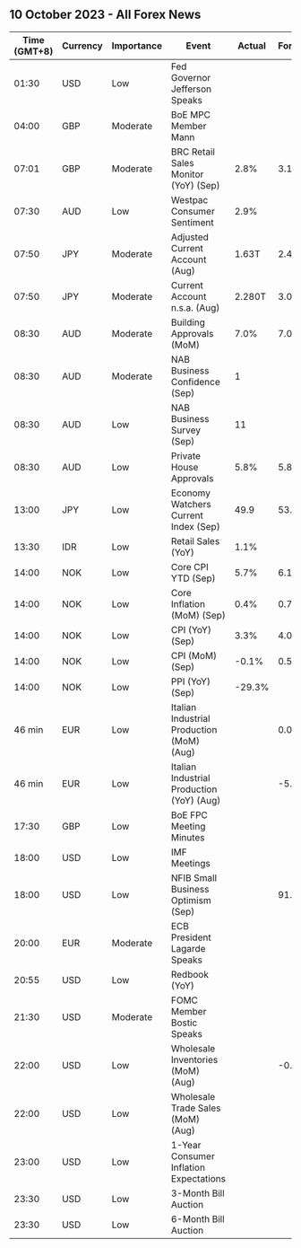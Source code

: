 ## 10 October 2023 - All Forex News

| Time (GMT+8) | Currency | Importance | Event | Actual | Forecast | Previous |
|------|----------|------------|-------|--------|----------|----------|
| 01:30 | USD | Low | Fed Governor Jefferson Speaks |  |  |  |
| 04:00 | GBP | Moderate | BoE MPC Member Mann |  |  |  |
| 07:01 | GBP | Moderate | BRC Retail Sales Monitor (YoY) (Sep) | 2.8% | 3.1% | 4.3% |
| 07:30 | AUD | Low | Westpac Consumer Sentiment | 2.9% |  | -1.5% |
| 07:50 | JPY | Moderate | Adjusted Current Account (Aug) | 1.63T | 2.41T | 2.77T |
| 07:50 | JPY | Moderate | Current Account n.s.a. (Aug) | 2.280T | 3.091T | 2.772T |
| 08:30 | AUD | Moderate | Building Approvals (MoM) | 7.0% | 7.0% | -8.1% |
| 08:30 | AUD | Moderate | NAB Business Confidence (Sep) | 1 |  | 1 |
| 08:30 | AUD | Low | NAB Business Survey (Sep) | 11 |  | 14 |
| 08:30 | AUD | Low | Private House Approvals | 5.8% | 5.8% | 0.4% |
| 13:00 | JPY | Low | Economy Watchers Current Index (Sep) | 49.9 | 53.2 | 53.6 |
| 13:30 | IDR | Low | Retail Sales (YoY) | 1.1% |  | 1.6% |
| 14:00 | NOK | Low | Core CPI YTD (Sep) | 5.7% | 6.1% | 6.3% |
| 14:00 | NOK | Low | Core Inflation (MoM) (Sep) | 0.4% | 0.7% | -0.6% |
| 14:00 | NOK | Low | CPI (YoY) (Sep) | 3.3% | 4.0% | 4.8% |
| 14:00 | NOK | Low | CPI (MoM) (Sep) | -0.1% | 0.5% | -0.8% |
| 14:00 | NOK | Low | PPI (YoY) (Sep) | -29.3% |  | -37.4% |
| 46 min | EUR | Low | Italian Industrial Production (MoM) (Aug) |  | 0.0% | -0.7% |
| 46 min | EUR | Low | Italian Industrial Production (YoY) (Aug) |  | -5.0% | -2.1% |
| 17:30 | GBP | Low | BoE FPC Meeting Minutes |  |  |  |
| 18:00 | USD | Low | IMF Meetings |  |  |  |
| 18:00 | USD | Low | NFIB Small Business Optimism (Sep) |  | 91.4 | 91.3 |
| 20:00 | EUR | Moderate | ECB President Lagarde Speaks |  |  |  |
| 20:55 | USD | Low | Redbook (YoY) |  |  | 3.5% |
| 21:30 | USD | Moderate | FOMC Member Bostic Speaks |  |  |  |
| 22:00 | USD | Low | Wholesale Inventories (MoM) (Aug) |  | -0.1% | -0.2% |
| 22:00 | USD | Low | Wholesale Trade Sales (MoM) (Aug) |  |  | 0.8% |
| 23:00 | USD | Low | 1-Year Consumer Inflation Expectations |  |  | 3.63% |
| 23:30 | USD | Low | 3-Month Bill Auction |  |  | 5.345% |
| 23:30 | USD | Low | 6-Month Bill Auction |  |  | 5.340% |
